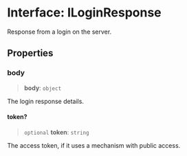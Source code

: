 # Interface: ILoginResponse

Response from a login on the server.

## Properties

### body

> **body**: `object`

The login response details.

#### token?

> `optional` **token**: `string`

The access token, if it uses a mechanism with public access.
